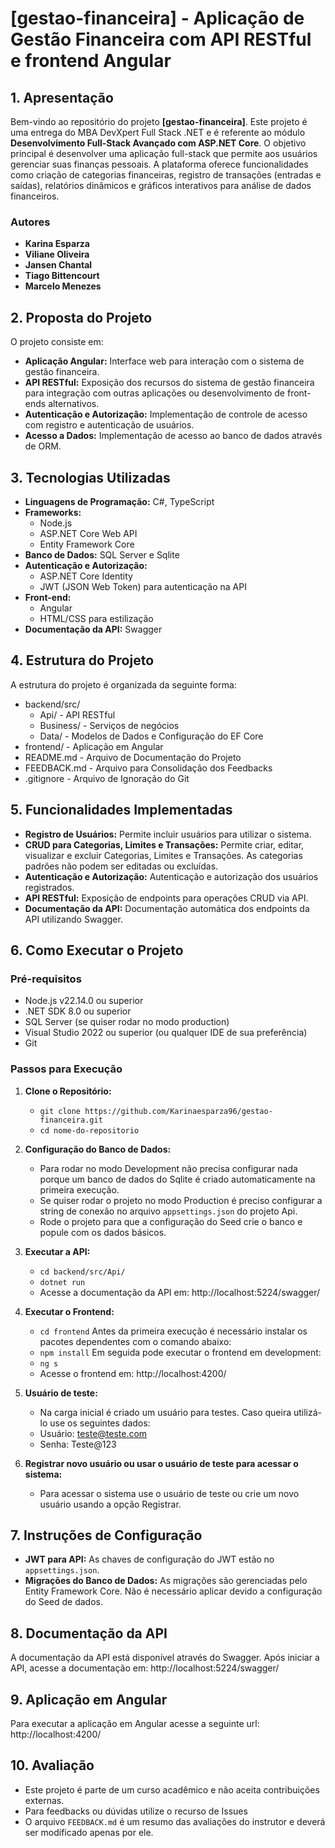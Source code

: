 # **[gestao-financeira] - Aplicação de Gestão Financeira com API RESTful e frontend Angular**

## **1. Apresentação**

Bem-vindo ao repositório do projeto **[gestao-financeira]**. Este projeto é uma entrega do MBA DevXpert Full Stack .NET e é referente ao módulo **Desenvolvimento Full-Stack Avançado com ASP.NET Core**.
O objetivo principal é desenvolver uma aplicação full-stack que permite aos usuários gerenciar suas finanças pessoais. A plataforma oferece funcionalidades como criação de categorias financeiras, registro de transações (entradas e saídas), relatórios dinâmicos e gráficos interativos para análise de dados financeiros.

### **Autores**
- **Karina Esparza**
- **Viliane Oliveira**
- **Jansen Chantal**
- **Tiago Bittencourt**
- **Marcelo Menezes**

## **2. Proposta do Projeto**

O projeto consiste em:

- **Aplicação Angular:** Interface web para interação com o sistema de gestão financeira.
- **API RESTful:** Exposição dos recursos do sistema de gestão financeira para integração com outras aplicações ou desenvolvimento de front-ends alternativos.
- **Autenticação e Autorização:** Implementação de controle de acesso com registro e autenticação de usuários.
- **Acesso a Dados:** Implementação de acesso ao banco de dados através de ORM.

## **3. Tecnologias Utilizadas**

- **Linguagens de Programação:** C#, TypeScript
- **Frameworks:**
  - Node.js
  - ASP.NET Core Web API
  - Entity Framework Core
- **Banco de Dados:** SQL Server e Sqlite
- **Autenticação e Autorização:**
  - ASP.NET Core Identity
  - JWT (JSON Web Token) para autenticação na API
- **Front-end:**
  - Angular
  - HTML/CSS para estilização
- **Documentação da API:** Swagger

## **4. Estrutura do Projeto**

A estrutura do projeto é organizada da seguinte forma:

- backend/src/
  - Api/ - API RESTful
  - Business/ - Serviços de negócios
  - Data/ - Modelos de Dados e Configuração do EF Core
- frontend/ - Aplicação em Angular
- README.md - Arquivo de Documentação do Projeto
- FEEDBACK.md - Arquivo para Consolidação dos Feedbacks
- .gitignore - Arquivo de Ignoração do Git

## **5. Funcionalidades Implementadas**

- **Registro de Usuários:** Permite incluir usuários para utilizar o sistema.
- **CRUD para Categorias, Limites e Transações:** Permite criar, editar, visualizar e excluir Categorias, Limites e Transações. As categorias padrões não podem ser editadas ou excluídas.
- **Autenticação e Autorização:** Autenticação e autorização dos usuários registrados.
- **API RESTful:** Exposição de endpoints para operações CRUD via API.
- **Documentação da API:** Documentação automática dos endpoints da API utilizando Swagger.

## **6. Como Executar o Projeto**

### **Pré-requisitos**

- Node.js v22.14.0 ou superior
- .NET SDK 8.0 ou superior
- SQL Server (se quiser rodar no modo production)
- Visual Studio 2022 ou superior (ou qualquer IDE de sua preferência)
- Git

### **Passos para Execução**

1. **Clone o Repositório:**
   - `git clone https://github.com/Karinaesparza96/gestao-financeira.git`
   - `cd nome-do-repositorio`

2. **Configuração do Banco de Dados:**
   - Para rodar no modo Development não precisa configurar nada porque um banco de dados do Sqlite é criado automaticamente na primeira execução.
   - Se quiser rodar o projeto no modo Production é preciso configurar a string de conexão no arquivo `appsettings.json` do projeto Api.
   - Rode o projeto para que a configuração do Seed crie o banco e popule com os dados básicos.

3. **Executar a API:**
   - `cd backend/src/Api/`
   - `dotnet run`
   - Acesse a documentação da API em: http://localhost:5224/swagger/ 
   
4. **Executar o Frontend:**
   - `cd frontend`
   Antes da primeira execução é necessário instalar os pacotes dependentes com o comando abaixo:
   - `npm install`
   Em seguida pode executar o frontend em development:
   - `ng s`
   - Acesse o frontend em: http://localhost:4200/
   
5. **Usuário de teste:**
   - Na carga inicial é criado um usuário para testes. Caso queira utilizá-lo use os seguintes dados:
   - Usuário: teste@teste.com
   - Senha: Teste@123
   
6. **Registrar novo usuário ou usar o usuário de teste para acessar o sistema:**
   - Para acessar o sistema use o usuário de teste ou crie um novo usuário usando a opção Registrar.

## **7. Instruções de Configuração**

- **JWT para API:** As chaves de configuração do JWT estão no `appsettings.json`.
- **Migrações do Banco de Dados:** As migrações são gerenciadas pelo Entity Framework Core. Não é necessário aplicar devido a configuração do Seed de dados.

## **8. Documentação da API**

A documentação da API está disponível através do Swagger. Após iniciar a API, acesse a documentação em:
http://localhost:5224/swagger/ 

## **9. Aplicação em Angular**

Para executar a aplicação em Angular acesse a seguinte url:
http://localhost:4200/ 

## **10. Avaliação**

- Este projeto é parte de um curso acadêmico e não aceita contribuições externas. 
- Para feedbacks ou dúvidas utilize o recurso de Issues
- O arquivo `FEEDBACK.md` é um resumo das avaliações do instrutor e deverá ser modificado apenas por ele.
